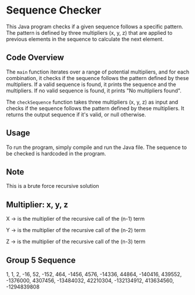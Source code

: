 # Sequence Checker

This Java program checks if a given sequence follows a specific pattern. The pattern is defined by three multipliers (x, y, z) that are applied to previous elements in the sequence to calculate the next element.

## Code Overview

The `main` function iterates over a range of potential multipliers, and for each combination, it checks if the sequence follows the pattern defined by these multipliers. If a valid sequence is found, it prints the sequence and the multipliers. If no valid sequence is found, it prints "No multipliers found".

The `checkSequence` function takes three multipliers (x, y, z) as input and checks if the sequence follows the pattern defined by these multipliers. It returns the output sequence if it's valid, or null otherwise.

## Usage

To run the program, simply compile and run the Java file. The sequence to be checked is hardcoded in the program.
## Note

This is a brute force recursive solution

Multiplier: x, y, z
--------------------------------------
X -> is the multiplier of the recursive call of the (n-1) term 

Y -> is the multiplier of the recursive call of the (n-2) term

Z -> is the multiplier of the recursive call of the (n-3) term

Group 5 Sequence
---------------------------------------------
1, 1, 2, -16, 52, -152, 464, -1456, 4576, -14336, 44864, -140416, 439552, -1376000, 4307456, -13484032, 42210304, -132134912, 413634560, -1294839808